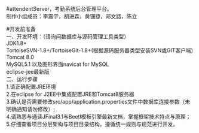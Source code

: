 #attendentServer，考勤系统后台管理平台。     
制作小组成员：李震宇，胡进森，黄钿捷，邓文路，陈立

#开发前准备  
一、开发环境：（请询问数据库与源码管理工具类型）     
	JDK1.8+       
	TortoiseSVN-1.8+/TortoiseGit-1.8+(根据源码服务器类型安装SVN或GIT客户端)      
	Tomcat 8.0       
	MySQL5.1 以及图形界面navicat for MySQL     
	eclipse-jee最新版     
二、运行步骤     
1.请正确配置JRE环境    
2.在eclipse for J2EE中集成配置JRE和Tomcat8服务器    
3.确认是否需要修改src/app/application.properties文件中数据库连接参数（未明确通知请勿修改）;        
4.请熟悉与通读JFinal3.1与Beetl模板引擎最新文档，掌握框架技术特点与原理；    
5.仔细查看项目分层架构与项目目录结构，遵循统一规则与规范进行开发。    
